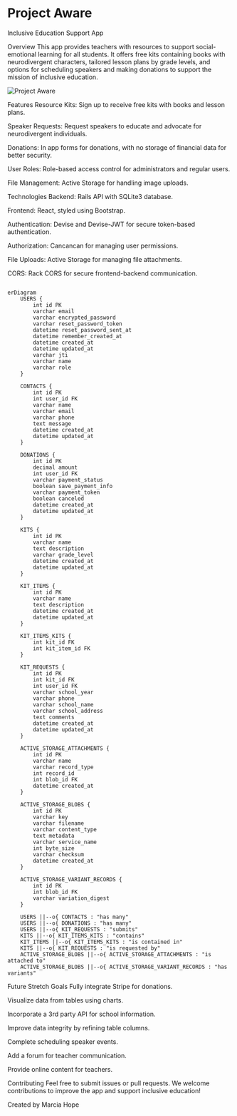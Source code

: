 #  Project Aware
Inclusive Education Support App


Overview
This app provides teachers with resources to support social-emotional learning for all students. It offers free kits containing books with neurodivergent characters, tailored lesson plans by grade levels, and options for scheduling speakers and making donations to support the mission of inclusive education.

![Project Aware](https://raw.githubusercontent.com/mhope21/finalproject/main/frontend/public/ProjectAware.gif)


Features
Resource Kits: Sign up to receive free kits with books and lesson plans.

Speaker Requests: Request speakers to educate and advocate for neurodivergent individuals.

Donations: In app forms for donations, with no storage of financial data for better security.

User Roles: Role-based access control for administrators and regular users.

File Management: Active Storage for handling image uploads.

Technologies
Backend: Rails API with SQLite3 database.

Frontend: React, styled using Bootstrap.

Authentication: Devise and Devise-JWT for secure token-based authentication.

Authorization: Cancancan for managing user permissions.

File Uploads: Active Storage for managing file attachments.

CORS: Rack CORS for secure frontend-backend communication.

```mermaid

erDiagram
    USERS {
        int id PK
        varchar email
        varchar encrypted_password
        varchar reset_password_token
        datetime reset_password_sent_at
        datetime remember_created_at
        datetime created_at
        datetime updated_at
        varchar jti
        varchar name
        varchar role
    }

    CONTACTS {
        int id PK
        int user_id FK
        varchar name
        varchar email
        varchar phone
        text message
        datetime created_at
        datetime updated_at
    }

    DONATIONS {
        int id PK
        decimal amount
        int user_id FK
        varchar payment_status
        boolean save_payment_info
        varchar payment_token
        boolean canceled
        datetime created_at
        datetime updated_at
    }

    KITS {
        int id PK
        varchar name
        text description
        varchar grade_level
        datetime created_at
        datetime updated_at
    }

    KIT_ITEMS {
        int id PK
        varchar name
        text description
        datetime created_at
        datetime updated_at
    }

    KIT_ITEMS_KITS {
        int kit_id FK
        int kit_item_id FK
    }

    KIT_REQUESTS {
        int id PK
        int kit_id FK
        int user_id FK
        varchar school_year
        varchar phone
        varchar school_name
        varchar school_address
        text comments
        datetime created_at
        datetime updated_at
    }

    ACTIVE_STORAGE_ATTACHMENTS {
        int id PK
        varchar name
        varchar record_type
        int record_id
        int blob_id FK
        datetime created_at
    }

    ACTIVE_STORAGE_BLOBS {
        int id PK
        varchar key
        varchar filename
        varchar content_type
        text metadata
        varchar service_name
        int byte_size
        varchar checksum
        datetime created_at
    }

    ACTIVE_STORAGE_VARIANT_RECORDS {
        int id PK
        int blob_id FK
        varchar variation_digest
    }

    USERS ||--o{ CONTACTS : "has many"
    USERS ||--o{ DONATIONS : "has many"
    USERS ||--o{ KIT_REQUESTS : "submits"
    KITS ||--o{ KIT_ITEMS_KITS : "contains"
    KIT_ITEMS ||--o{ KIT_ITEMS_KITS : "is contained in"
    KITS ||--o{ KIT_REQUESTS : "is requested by"
    ACTIVE_STORAGE_BLOBS ||--o{ ACTIVE_STORAGE_ATTACHMENTS : "is attached to"
    ACTIVE_STORAGE_BLOBS ||--o{ ACTIVE_STORAGE_VARIANT_RECORDS : "has variants"

```




Future Stretch Goals
Fully integrate Stripe for donations.

Visualize data from tables using charts.

Incorporate a 3rd party API for school information.

Improve data integrity by refining table columns.

Complete scheduling speaker events.

Add a forum for teacher communication.

Provide online content for teachers.

Contributing
Feel free to submit issues or pull requests. We welcome contributions to improve the app and support inclusive education!

Created by Marcia Hope
